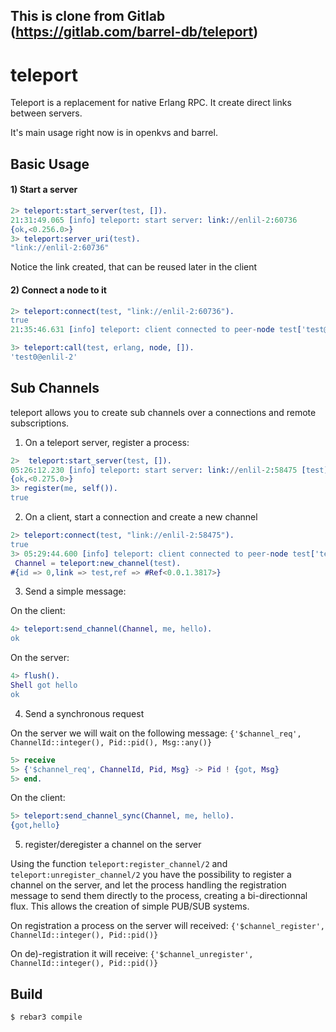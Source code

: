 ## This is clone from Gitlab (https://gitlab.com/barrel-db/teleport)


teleport
=====

Teleport is a replacement for native Erlang RPC. It create direct links between servers.

It's main usage right now is in openkvs and barrel.

Basic Usage
-----

#### 1) Start a server

```erlang
2> teleport:start_server(test, []).
21:31:49.065 [info] teleport: start server: link://enlil-2:60736
{ok,<0.256.0>}
3> teleport:server_uri(test).
"link://enlil-2:60736"
```

Notice the link created, that can be reused later in the client

#### 2) Connect a node to it

```erlang
2> teleport:connect(test, "link://enlil-2:60736").
true
21:35:46.631 [info] teleport: client connected to peer-node test['test@enlil-2:60736']

3> teleport:call(test, erlang, node, []).
'test0@enlil-2'
```

Sub Channels
-----

teleport allows you to create sub channels over a connections and remote subscriptions.

1) On a teleport server, register a process:

```erlang
2>  teleport:start_server(test, []).
05:26:12.230 [info] teleport: start server: link://enlil-2:58475 [test]
{ok,<0.275.0>}
3> register(me, self()).
true
```

2) On a client, start a connection and create a new channel

```erlang
2> teleport:connect(test, "link://enlil-2:58475").
true
3> 05:29:44.600 [info] teleport: client connected to peer-node test['test@enlil-2:58475']
 Channel = teleport:new_channel(test).
#{id => 0,link => test,ref => #Ref<0.0.1.3817>}
```

3) Send a simple message:

On the client:

```erlang
4> teleport:send_channel(Channel, me, hello).
ok
```

On the server:

```erlang
4> flush().
Shell got hello
ok
````

4) Send a synchronous request

On the server we will wait on the following message:
 `{'$channel_req', ChannelId::integer(), Pid::pid(), Msg::any()}`
 
```erlang
5> receive
5> {'$channel_req', ChannelId, Pid, Msg} -> Pid ! {got, Msg}
5> end.
```

On the client:

```erlang
5> teleport:send_channel_sync(Channel, me, hello).
{got,hello}

```
5) register/deregister a channel on the server

Using the function `teleport:register_channel/2` and `teleport:unregister_channel/2` 
you have the possibility to register a channel on the server, and let the process 
handling the registration message to send them directly to the process, creating 
a bi-directionnal flux. This allows the creation of simple PUB/SUB systems.

On registration a process on the server will received: `{'$channel_register', ChannelId::integer(), Pid::pid()}`

On de)-registration it will receive: `{'$channel_unregister', ChannelId::integer(), Pid::pid()}`


Build
-----

    $ rebar3 compile
